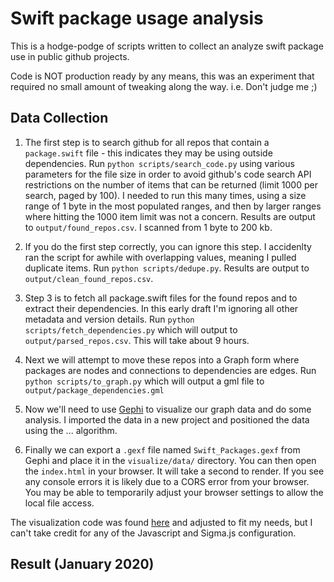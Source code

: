 # Swift package usage analysis

This is a hodge-podge of scripts written to collect an analyze swift package use in public github projects.

Code is NOT production ready by any means, this was an experiment that required no small amount of tweaking along the way. i.e. Don't judge me ;)

## Data Collection
1. The first step is to search github for all repos that contain a `package.swift` file - this indicates they may be using outside dependencies. Run `python scripts/search_code.py` using various parameters for the file size in order to avoid github's code search API restrictions on the number of items that can be returned (limit 1000 per search, paged by 100). I needed to run this many times, using a size range of 1 byte in the most populated ranges, and then by larger ranges where hitting the 1000 item limit was not a concern. Results are output to `output/found_repos.csv`. I scanned from 1 byte to 200 kb.

2. If you do the first step correctly, you can ignore this step. I accidenlty ran the script for awhile with overlapping values, meaning I pulled duplicate items. Run `python scripts/dedupe.py`. Results are output to `output/clean_found_repos.csv`.

3. Step 3 is to fetch all package.swift files for the found repos and to extract their dependencies. In this early draft I'm ignoring all other metadata and version details. Run `python scripts/fetch_dependencies.py` which will output to `output/parsed_repos.csv`. This will take about 9 hours.

4. Next we will attempt to move these repos into a Graph form where packages are nodes and connections to dependencies are edges. Run `python scripts/to_graph.py` which will output a gml file to `output/package_dependencies.gml`

5. Now we'll need to use [Gephi](https://gephi.org/) to visualize our graph data and do some analysis. I imported the data in a new project and positioned the data using the ... algorithm.

6. Finally we can export a `.gexf` file named `Swift_Packages.gexf` from Gephi and place it in the `visualize/data/` directory. You can then open the `index.html` in your browser. It will take a second to render. If you see any console errors it is likely due to a CORS error from your browser. You may be able to temporarily adjust your browser settings to allow the local file access. 

The visualization code was found [here](https://victorwiard.wordpress.com/2015/01/29/using-sigma-js-to-put-gephi-graphs-and-visualizations-online/) and adjusted to fit my needs, but I can't take credit for any of the Javascript and Sigma.js configuration. 


## Result (January 2020)


